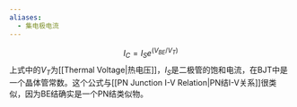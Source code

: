 ```yaml
---
aliases:
  - 集电极电流
---
```


$$I_C=I_S e^{(V_{BE}/V_T)}$$
上式中的$V_T$为[[Thermal Voltage|热电压]]，$I_S$是二极管的饱和电流，在BJT中是一个晶体管常数。这个公式与[[PN Junction I-V Relation|PN结I-V关系]]很类似，因为BE结确实是一个PN结类似物。
